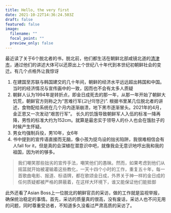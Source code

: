```yaml
---
title: Hello, the very first
date: 2021-10-22T14:36:24.503Z
draft: false
featured: false
image:
  filename: ""
  focal_point: ""
  preview_only: false
---
```

最近读了关于6个脱北者的书，脱北前，他们都生活在朝鲜北部咸镜北道的[清津市](https://zh.wikipedia.org/wiki/%E6%B8%85%E6%B4%A5%E5%B8%82)，通过他们的讲述大体可以还原出上个世纪八十年代到本世纪初朝鲜社会的变迁。有几个点格外让我惊讶

1. 在建国至苏联与韩国建交的几十年间，朝鲜的经济水平远远超出韩国和中国。当时的经济情况与宣传画中的一致，因而也不会有太多人质疑
2. 朝鲜人认为1994年是转折点，即金日成死去的那一年，从那一年开始了朝鲜大饥荒，朝鲜官方则称之为“苦难行军(고난의행군)”.  根据书里某几位脱北者的讲述，食物配给系统在几个月内逐渐崩溃，地下黑市逐渐冒头。2021年的4月，金正恩又一次发动“艰苦行军”。 长久的饥饿导致朝鲜军人入伍的标准一降再降，男性的标准大约为152cm。就算是最忠实于领导人的仆人也会在饿肚子的时候产生怀疑。
3. 男女均强制兵役，男10年，女6年
4. 书中提到的宣传语直接而无脑，像小孩为捉鸟设的拙劣陷阱，我很难相信会有人fall for it，但是真的会深植在潜意识中吧，就像我会无意识地哼出我和我的祖国，因为听的够多。

> 我们嘲笑那些拙劣的宣传手法，嘲笑他们的愚昧。然而，如果考虑到他们从摇篮就开始被灌输着这些教化，一天十四个小时的工作，重复五十年，每一首歌曲电影、报道、标语牌，都在歌颂金日成，外界关于神一样的金日成的任何质疑都被严格的屏蔽着，在这样大环境下，谁又能保证他们能抵御

此外还看了Asian Boss上一位脱北的朝鲜官员的采访，做的工作就是监视举报，确保统治稳定的事情。首先，采访的质量真的很高，没有废话，采访人也不问无用的问题，同时尊重受访者，不知道多久没看过严肃高质的采访了。
